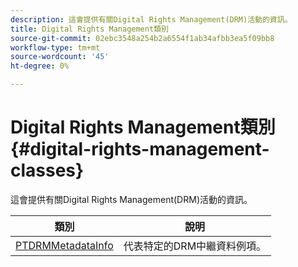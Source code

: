 ```yaml
---
description: 這會提供有關Digital Rights Management(DRM)活動的資訊。
title: Digital Rights Management類別
source-git-commit: 02ebc3548a254b2a6554f1ab34afbb3ea5f09bb8
workflow-type: tm+mt
source-wordcount: '45'
ht-degree: 0%

---
```


# Digital Rights Management類別{#digital-rights-management-classes}

這會提供有關Digital Rights Management(DRM)活動的資訊。

| **類別** | **說明** |
|---|---|
| [PTDRMMetadataInfo](https://help.adobe.com/en_US/primetime/api/psdk/appledoc/Classes/PTDRMMetadataInfo.html) | 代表特定的DRM中繼資料例項。 |
